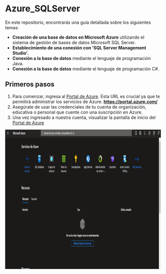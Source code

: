 # Azure_SQLServer

En este repositorio, encontrarás una guía detallada sobre los siguientes temas:

- **Creación de una base de datos en Microsoft Azure** utilizando el sistema de gestión de bases de datos Microsoft SQL Server.
- **Establecimiento de una conexión con 'SQL Server Management Studio'.**
- **Conexión a la base de datos** mediante el lenguaje de programación Java.
- **Conexión a la base de datos** mediante el lenguaje de programación C#.

## Primeros pasos

1. Para comenzar, ingresa al [Portal de Azure](https://portal.azure.com/). Esta URL es crucial ya que te permitirá administrar los servicios de Azure. **https://portal.azure.com/**
2. Asegúrate de usar las credenciales de tu cuenta de organización, educativa o personal que cuente con una suscripción en Azure.
3. Una vez ingresado a nuestra cuenta, visualizar la pantalla de inicio del [Portal de Azure](https://portal.azure.com/)
<center><img src="image.png" width="900" height="450"></center>


